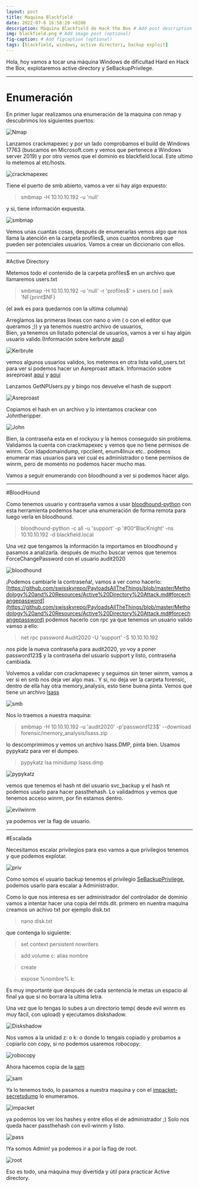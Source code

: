 ---layout: posttitle: Maquina Blackfielddate: 2022-07-6 16:50:20 +0200description: Máquina Blackfield de Hack the Box # Add post description (optional)img: blackfield.png # Add image post (optional)fig-caption: # Add figcaption (optional)tags: [blackfield, windows, active directori, backup exploit]---  Hola, hoy vamos a tocar una máquina Windows de dificultad Hard en Hack the Box, explotaremos active directory y SeBackupPrivilege.**********************# EnumeraciónEn primer lugar realizamos una enumeración de la maquina con nmap ydescubrimos los siguientes puertos:![Nmap]({{site.baseurl}}/assets/img/Blackfield/2022-07-04_201701.png)Lanzamos crackmapexec y por un lado comprobamos el build de Windows 17763 (buscamos en Microsoft.com y vemos que pertenece a Windows server 2019)y por otro vemos que el dominio es blackfield.local. Este ultimo lo metemos al etc/hosts.![crackmapexec]({{site.baseurl}}/assets/img//Blackfield/2022-07-04_201727.png)Tiene el puerto de smb abierto, vamos a ver si hay algo expuesto:>smbmap -H 10.10.10.192 -u 'null'y si, tiene información expuesta.![smbmap]({{site.baseurl}}/assets/img/Blackfield/2022-07-04_201844.png)Vemos unas cuantas cosas, después de enumerarlas vemos algo que nos llama la atención en la carpeta profiles$, unos cuantos nombres que pueden ser potenciales usuarios. Vamos a crear un diccionario con ellos.**************************#Active DirectoryMetemos todo el contenido de la carpeta profiles$ en un archivo que llamaremos users.txt>smbmap -H 10.10.10.192 -u 'null' -r 'profiles$' > users.txt \| awk 'NF{print$NF}(el awk es para quedarnos con la ultima columna)Arreglamos las primeras líneas con nano o vim ( o con el editor que queramos ;)) y ya tenemos nuestro archivo de usuarios,  Bien, ya tenemos un listado potencial de usuarios, vamos a ver si hay algún usuario valido.(Información sobre kerbrute [aquí](https://infinitelogins.com/2020/11/16/enumerating-valid-active-directory-usernames-with-kerbrute/))![Kerbrute]({{site.baseurl}}/assets/img/Blackfield/2022-07-04_204307.png)vemos algunos usuarios validos, los metemos en otra lista valid_users.txt para ver si podemos hacer un Asreproast attack.Información sobre asreproast [aquí](https://www.hackplayers.com/2020/11/asreproast-o-as-rep-roasting.html) y [aquí](https://book.hacktricks.xyz/windows-hardening/active-directory-methodology/asreproast)Lanzamos GetNPUsers.py y bingo nos devuelve el hash de support![Asreproast]({{site.baseurl}}/assets/img/Blackfield/2022-07-04_204842.png)Copiamos el hash en un archivo y lo intentamos crackear con Johntheripper.![John]({{site.baseurl}}/assets/img/Blackfield/2022-07-04_205010.png)Bien, la contraseña esta en el rockyou y la hemos conseguido sin problema. Validamos la cuenta con crackmapexec y vemos que no tiene permisos de winrm.Con ldapdomaindump, rpcclient, enum4linux etc.. podemos enumerar mas usuarios para ver cual es administrador o tiene permisos de winrm, pero de momento no podemos hacer mucho mas.Vamos a seguir enumerando con bloodhound a ver si podemos hacer algo.*******************************************#BloodHoundComo tenemos usuario y contraseña vamos a usar [bloodhound-python](https://github.com/fox-it/BloodHound.py) con esta herramienta podemos hacer una enumeración de forma remota para luego verla en bloodhound.>bloodhound-python -c all -u 'support' -p '#00^BlacKnight' -ns 10.10.10.192 -d blackfield.localUna vez que tengamos la información la importamos en bloodhound y pasamos a analizarla.después de mucho buscar vemos que tenemos ForceChangePassword con el usuario audit2020![bloodhound]({{site.baseurl}}/assets/img/Blackfield/blood.png)¡Podemos cambiarle la contraseña!, vamos a ver como hacerlo: [https://github.com/swisskyrepo/PayloadsAllTheThings/blob/master/Methodology%20and%20Resources/Active%20Directory%20Attack.md#forcechangepassword](https://github.com/swisskyrepo/PayloadsAllTheThings/blob/master/Methodology%20and%20Resources/Active%20Directory%20Attack.md#forcechangepassword)podemos hacerlo con rpc ya que tenemos un usuario valido vamso a ello:>net rpc password Audit2020 -U 'support' -S 10.10.10.192nos pide la nueva contraseña para audit2020, yo voy a poner password123$  y la contraseña del usuario support y listo, contraseña cambiada.Volvemos a validar con crackmapexec y seguimos sin tener winrm, vamos a ver si en smb nos deja ver algo mas.. Y si, no deja ver la carpeta forensic, dentro de ella hay otra memory_analysis, esto tiene buena pinta.Vemos que tiene un archivo [lsass]( https://docs.microsoft.com/en-us/previous-versions/windows/it-pro/windows-2000-server/cc961760(v=technet.10)?redirectedfrom=MSDN)![smb]({{site.baseurl}}/assets/img/Blackfield/2022-07-05_173104.png)Nos lo traemos a nuestra maquina:>smbmap -H 10.10.10.192 -u 'audit2020' -p'password123$' --download forensic/memory_analysis/lsass.ziplo descomprimimos y vemos un archivo lsass.DMP, pinta bien. Usamos pypykatz para ver el dumpeo.>pypykatz lsa minidump lsass.dmp![pypykatz]({{site.baseurl}}/assets/img/Blackfield/2022-07-05_173702.png)vemos que tenemos el hash nt del usuario svc_backup y el hash nt podemos usarlo para hacer passthehash. Lo validadmos y vemos que tenemos acceso winrm, por fin estamos dentro.![evilwinrm]({{site.baseurl}}/assets/img/Blackfield/2022-07-05_174000.png)ya podemos ver la flag de usuario.**********************************#EscaladaNecesitamos escalar privilegios para eso vamos a que privilegios tenemos y que podemos explotar.![priv]({{site.baseurl}}/assets/img/Blackfield/2022-07-05_174603.png)Como somos el usuario backup tenemos el privilegio [SeBackupPrivilege](https://www.hackingarticles.in/windows-privilege-escalation-sebackupprivilege/), podemos usarlo para escalar a Administrador.Como lo que nos interesa es ser administrador del controlador de dominio vamos a intentar hacer una copia del ntds.dit. primero en nuentra maquina creamos un achivo  txt por ejemplo disk.txt>nano disk.txtque contenga lo siguiente:>set context persistent nowriters >add volume c: alias nombre>create>expose %nombre% k:Es muy importante que después de cada sentencia le metas un espacio al final ya que si no borrara la ultima letra.Una vez que lo tengas lo subes a un directorio temp( desde evil winrm es muy fácil, con upload) y ejecutamos diskshadow.![Diskshadow]({{site.baseurl}}/assets/img/Blackfield/2022-07-05_190600.png)Nos vamos a la unidad z: o k: o donde lo tengais copiado y probamos a copiarlo con copy, si no podemos usaremos robocopy:![robocopy]({{site.baseurl}}/assets/img/Blackfield/2022-07-05_190902.png)Ahora hacemos copia de la [sam](https://www.techtarget.com/searchenterprisedesktop/definition/Security-Accounts-Manager)  ![sam]({{site.baseurl}}/assets/img/Blackfield/2022-07-05_191454.png)Ya lo tenemos todo, lo pasamos a nuestra maquina y con el [impacket-secretsdump](https://github.com/SecureAuthCorp/impacket/blob/master/examples/secretsdump.py) lo enumeramos.![impacket]({{site.baseurl}}/assets/img/Blackfield/2022-07-05_192201.png)ya podemos los ver los hashes y entre ellos el de administrador ;) Solo nos queda hacer passthehash con evil-winrm y listo.![pass]({{site.baseurl}}/assets/img/Blackfield/2022-07-05_192243.png)!Ya somos Admin! ya podemos ir a por la flag de root.![root]({{site.baseurl}}/assets/img/Blackfield/2022-07-05_192323.png)Eso es todo, una máquina muy divertida y útil para practicar Active directory.
